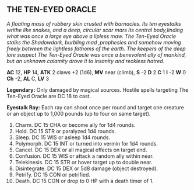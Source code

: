 ## THE TEN-EYED ORACLE

_A floating mass of rubbery skin crusted with barnacles. Its ten eyestalks writhe like snakes, and a deep, circular scar mars its central body,linding what was once a large eye above a lipless maw. The Ten-Eyed Oracle stalks the Shadowdark, burbling mad ,prophesies and somehow moving freely between the lightless fathoms of the earth. The keepers of the deep lore suspect The Ten-Eyed Oracle was once a benevolent ally of mankind, but an unknown calamity drove it to insanity and reckless hatred._

**AC** 12, **HP** 14, **ATK** 2 claws +2 (1d6), **MV** near (climb), **S** -2 **D** 2 **C** 1 **I** -2 **W** 0 **Ch** -2, **AL** C, **LV** 3

**Legendary:** Only damaged by magical sources. Hostile spells targeting The Ten-Eyed Oracle are DC 18 to cast.

**Eyestalk Ray:** Each ray can shoot once per round and target one creature or an object up to 1,000 pounds (up to four on same target).

1. Charm. DC 15 CHA or become ally for 1d4 rounds.
2. Hold. DC 15 STR or paralyzed 1d4 rounds.
3. Sleep. DC 15 WIS or asleep 1d4 rounds.
4. Polymorph. DC 15 INT or turned into vermin for 1d4 rounds.
5. Cancel. DC 15 DEX or all magical effects on target end.
6. Confusion. DC 15 WIS or attack a random ally within near.
7. Telekinesis. DC 15 STR or hover target up to double near.
8. Disintegrate. DC 15 DEX or 5d8 damage (object destroyed).
9. Petrify. DC 15 CON or petrified.
10. Death. DC 15 CON or drop to 0 HP with a death timer of 1.

